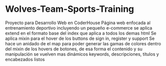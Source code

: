 # Wolves-Team-Sports-Training
Proyecto para Desarrollo Web en CoderHouse
Página web enfocada al entrenamiento deportivo incluyendo un pequeño e-commerce
se aplica extend en el formato base del index que aplica a todos los demas html
Se aplica mixin para el hover de los buttons de sign in, register y support
Se hace un anidado de el map para poder generar las gamas de colores dentro del mixin de los hovers de botones, de esa forma el contenido y su manipulación se vuelven mas dinámicos
keywords, descripciones, títulos y encabezados listos
